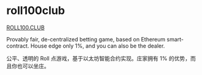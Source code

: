 # roll100club
[ROLL100.CLUB](https://www.roll100.club)  

Provably fair, de-centralized betting game, based on Ethereum smart-contract. 
House edge only 1%, and you can also be the dealer.  

公平、透明的 Roll 点游戏，基于以太坊智能合约实现。庄家拥有 1% 的优势，而且你也可以坐庄。